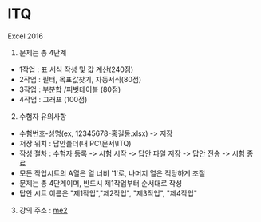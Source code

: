 # ITQ

Excel 2016 <br>

1. 문제는 총 4단계 <br>

* 1작업 : 표 서식 작성 및 값 계산(240점)<br>
* 2작업 : 필터, 목표값찾기, 자동서식(80점)<br>
* 3작업 : 부분합 /피벗테이블 (80점)<br>
* 4작업 : 그래프 (100점) <br>

2. 수험자 유의사항

 * 수험번호-성명(ex, 12345678-홍길동.xlsx) -> 저장
 * 저장 위치 : 답안폴더(내 PC\문서\ITQ)
 * 작성 절차 : 수험자 등록 -> 시험 시작 -> 답안 파일 저장 -> 답안 전송 -> 시험 종료
 * 모든 작업시트의 A열은 열 너비 '1'로, 나머지 열은 적당하게 조절
 * 문제는 총 4단계이며, 반드시 제1작업부터 순서대로 작성
 * 답안 시트 이름은 "제1작업","제2작업", "제3작업", "제4작업"

3. 강의 주소 :  [me2](https://koredu.liveklass.com/classes/107145)
